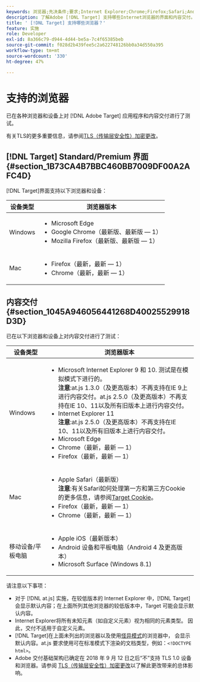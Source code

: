 ```yaml
---
keywords: 浏览器;先决条件;要求;Internet Explorer;Chrome;Firefox;Safari;Android;Surface
description: 了解Adobe [!DNL Target] 支持哪些Internet浏览器的界面和内容交付。
title: ' [!DNL Target] 支持哪些浏览器？'
feature: 实施
role: Developer
exl-id: 8a366c79-d944-4d44-be5a-7c4f65385beb
source-git-commit: f028d2b439fee5c2a622748126bb0a34d550a395
workflow-type: tm+mt
source-wordcount: '330'
ht-degree: 47%

---
```


# 支持的浏览器

已在各种浏览器和设备上对 [!DNL Adobe Target] 应用程序和内容交付进行了测试。

有关TLS的更多重要信息，请参阅[TLS（传输层安全性）加密更改](/help/c-implementing-target/c-considerations-before-you-implement-target/tls-transport-layer-security-encryption.md#concept_CC1001E9D3AE4BABAF90B8311B0A6451)。

## [!DNL Target] Standard/Premium 界面 {#section_1B73CA4B7BBC460BB7009DF00A2AFC4D}

[!DNL Target]界面支持以下浏览器和设备：

| 设备类型 | 浏览器版本 |
|--- |--- |
| Windows | <ul><li>Microsoft Edge</li><li>Google Chrome（最新版、最新版 — 1）</li><li>Mozilla Firefox（最新版、最新版 — 1）</li></ul> |
| Mac | <ul><li>Firefox（最新，最新 — 1）</li><li>Chrome（最新，最新 — 1）</li></ul> |

## 内容交付 {#section_1045A946056441268D40025529918D3D}

已在以下浏览器和设备上对内容交付进行了测试：

| 设备类型 | 浏览器版本 |
|--- |--- |
| Windows | <ul><li>Microsoft Internet Explorer 9 和 10. 测试是在模拟模式下进行的。<br>**注意**:at.js 1.3.0（及更高版本）不再支持在IE 9上进行内容交付。at.js 2.5.0（及更高版本）不再支持在IE 10、11以及所有旧版本上进行内容交付。</li><li>Internet Explorer 11 <br>**注意**:at.js 2.5.0（及更高版本）不再支持在IE 10、11以及所有旧版本上进行内容交付。</li><li>Microsoft Edge</li><li>Chrome（最新，最新 — 1）</li><li>Firefox（最新，最新 — 1）</li></ul> |
| Mac | <ul><li>Apple Safari（最新版）<br>**注意**:有关Safari如何处理第一方和第三方Cookie的更多信息，请参阅[Target Cookie](/help/c-implementing-target/c-implementing-target-for-client-side-web/t-mbox-download/cookie-behavior.md)。</li><li>Firefox（最新，最新 — 1）</li><li>Chrome（最新，最新 — 1）</li></ul> |
| 移动设备/平板电脑 | <ul><li>Apple iOS（最新版本）</li><li>Android 设备和平板电脑（Android 4 及更高版本）</li><li>Microsoft Surface (Windows 8.1)</li></ul> |

请注意以下事项：

* 对于 [!DNL at.js] 实施，在较低版本的 Internet Explorer 中，[!DNL Target] 会显示默认内容；在上面所列其他浏览器的较低版本中，Target 可能会显示默认内容。
* Internet Explorer将所有未知元素（如自定义元素）视为相同的元素类型。 因此，交付不适用于自定义元素。
* [!DNL Target]在上面未列出的浏览器以及使用[怪异模式](https://en.wikipedia.org/wiki/Quirks_mode)的浏览器中， 会显示默认内容。at.js 要求使用可在标准模式下渲染的文档类型，例如：`<!DOCTYPE html>`。
* Adobe 交付基础架构已确定在 2018 年 9 月 12 日之后“不”支持 TLS 1.0 设备和浏览器。请参阅 [TLS（传输层安全性）加密更改](/help/c-implementing-target/c-considerations-before-you-implement-target/tls-transport-layer-security-encryption.md#concept_CC1001E9D3AE4BABAF90B8311B0A6451)以了解此更改带来的总体影响。
